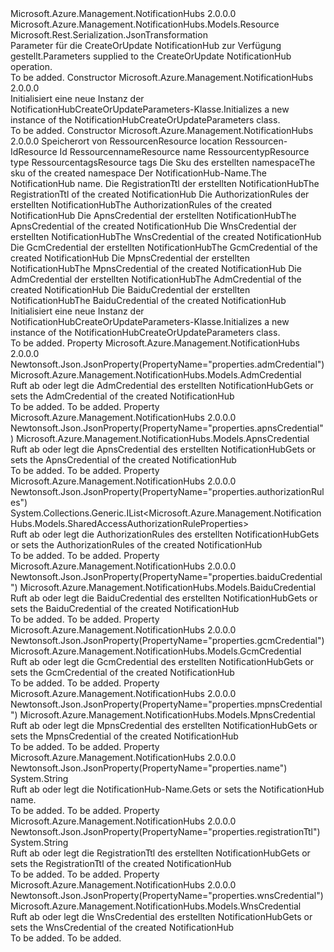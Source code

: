 <Type Name="NotificationHubCreateOrUpdateParameters" FullName="Microsoft.Azure.Management.NotificationHubs.Models.NotificationHubCreateOrUpdateParameters">
  <TypeSignature Language="C#" Value="public class NotificationHubCreateOrUpdateParameters : Microsoft.Azure.Management.NotificationHubs.Models.Resource" />
  <TypeSignature Language="ILAsm" Value=".class public auto ansi beforefieldinit NotificationHubCreateOrUpdateParameters extends Microsoft.Azure.Management.NotificationHubs.Models.Resource" />
  <TypeSignature Language="DocId" Value="T:Microsoft.Azure.Management.NotificationHubs.Models.NotificationHubCreateOrUpdateParameters" />
  <TypeSignature Language="VB.NET" Value="Public Class NotificationHubCreateOrUpdateParameters&#xA;Inherits Resource" />
  <TypeSignature Language="F#" Value="type NotificationHubCreateOrUpdateParameters = class&#xA;    inherit Resource" />
  <AssemblyInfo>
    <AssemblyName>Microsoft.Azure.Management.NotificationHubs</AssemblyName>
    <AssemblyVersion>2.0.0.0</AssemblyVersion>
  </AssemblyInfo>
  <Base>
    <BaseTypeName>Microsoft.Azure.Management.NotificationHubs.Models.Resource</BaseTypeName>
  </Base>
  <Interfaces />
  <Attributes>
    <Attribute>
      <AttributeName>Microsoft.Rest.Serialization.JsonTransformation</AttributeName>
    </Attribute>
  </Attributes>
  <Docs>
    <summary>
            <span data-ttu-id="f4833-101">Parameter für die CreateOrUpdate NotificationHub zur Verfügung gestellt.</span><span class="sxs-lookup"><span data-stu-id="f4833-101">Parameters supplied to the CreateOrUpdate NotificationHub operation.</span></span>
            </summary>
    <remarks>To be added.</remarks>
  </Docs>
  <Members>
    <Member MemberName=".ctor">
      <MemberSignature Language="C#" Value="public NotificationHubCreateOrUpdateParameters ();" />
      <MemberSignature Language="ILAsm" Value=".method public hidebysig specialname rtspecialname instance void .ctor() cil managed" />
      <MemberSignature Language="DocId" Value="M:Microsoft.Azure.Management.NotificationHubs.Models.NotificationHubCreateOrUpdateParameters.#ctor" />
      <MemberSignature Language="VB.NET" Value="Public Sub New ()" />
      <MemberType>Constructor</MemberType>
      <AssemblyInfo>
        <AssemblyName>Microsoft.Azure.Management.NotificationHubs</AssemblyName>
        <AssemblyVersion>2.0.0.0</AssemblyVersion>
      </AssemblyInfo>
      <Parameters />
      <Docs>
        <summary>
            <span data-ttu-id="f4833-102">Initialisiert eine neue Instanz der NotificationHubCreateOrUpdateParameters-Klasse.</span><span class="sxs-lookup"><span data-stu-id="f4833-102">Initializes a new instance of the NotificationHubCreateOrUpdateParameters class.</span></span>
            </summary>
        <remarks>To be added.</remarks>
      </Docs>
    </Member>
    <Member MemberName=".ctor">
      <MemberSignature Language="C#" Value="public NotificationHubCreateOrUpdateParameters (string location, string id = null, string name = null, string type = null, System.Collections.Generic.IDictionary&lt;string,string&gt; tags = null, Microsoft.Azure.Management.NotificationHubs.Models.Sku sku = null, string notificationHubCreateOrUpdateParametersName = null, string registrationTtl = null, System.Collections.Generic.IList&lt;Microsoft.Azure.Management.NotificationHubs.Models.SharedAccessAuthorizationRuleProperties&gt; authorizationRules = null, Microsoft.Azure.Management.NotificationHubs.Models.ApnsCredential apnsCredential = null, Microsoft.Azure.Management.NotificationHubs.Models.WnsCredential wnsCredential = null, Microsoft.Azure.Management.NotificationHubs.Models.GcmCredential gcmCredential = null, Microsoft.Azure.Management.NotificationHubs.Models.MpnsCredential mpnsCredential = null, Microsoft.Azure.Management.NotificationHubs.Models.AdmCredential admCredential = null, Microsoft.Azure.Management.NotificationHubs.Models.BaiduCredential baiduCredential = null);" />
      <MemberSignature Language="ILAsm" Value=".method public hidebysig specialname rtspecialname instance void .ctor(string location, string id, string name, string type, class System.Collections.Generic.IDictionary`2&lt;string, string&gt; tags, class Microsoft.Azure.Management.NotificationHubs.Models.Sku sku, string notificationHubCreateOrUpdateParametersName, string registrationTtl, class System.Collections.Generic.IList`1&lt;class Microsoft.Azure.Management.NotificationHubs.Models.SharedAccessAuthorizationRuleProperties&gt; authorizationRules, class Microsoft.Azure.Management.NotificationHubs.Models.ApnsCredential apnsCredential, class Microsoft.Azure.Management.NotificationHubs.Models.WnsCredential wnsCredential, class Microsoft.Azure.Management.NotificationHubs.Models.GcmCredential gcmCredential, class Microsoft.Azure.Management.NotificationHubs.Models.MpnsCredential mpnsCredential, class Microsoft.Azure.Management.NotificationHubs.Models.AdmCredential admCredential, class Microsoft.Azure.Management.NotificationHubs.Models.BaiduCredential baiduCredential) cil managed" />
      <MemberSignature Language="DocId" Value="M:Microsoft.Azure.Management.NotificationHubs.Models.NotificationHubCreateOrUpdateParameters.#ctor(System.String,System.String,System.String,System.String,System.Collections.Generic.IDictionary{System.String,System.String},Microsoft.Azure.Management.NotificationHubs.Models.Sku,System.String,System.String,System.Collections.Generic.IList{Microsoft.Azure.Management.NotificationHubs.Models.SharedAccessAuthorizationRuleProperties},Microsoft.Azure.Management.NotificationHubs.Models.ApnsCredential,Microsoft.Azure.Management.NotificationHubs.Models.WnsCredential,Microsoft.Azure.Management.NotificationHubs.Models.GcmCredential,Microsoft.Azure.Management.NotificationHubs.Models.MpnsCredential,Microsoft.Azure.Management.NotificationHubs.Models.AdmCredential,Microsoft.Azure.Management.NotificationHubs.Models.BaiduCredential)" />
      <MemberSignature Language="F#" Value="new Microsoft.Azure.Management.NotificationHubs.Models.NotificationHubCreateOrUpdateParameters : string * string * string * string * System.Collections.Generic.IDictionary&lt;string, string&gt; * Microsoft.Azure.Management.NotificationHubs.Models.Sku * string * string * System.Collections.Generic.IList&lt;Microsoft.Azure.Management.NotificationHubs.Models.SharedAccessAuthorizationRuleProperties&gt; * Microsoft.Azure.Management.NotificationHubs.Models.ApnsCredential * Microsoft.Azure.Management.NotificationHubs.Models.WnsCredential * Microsoft.Azure.Management.NotificationHubs.Models.GcmCredential * Microsoft.Azure.Management.NotificationHubs.Models.MpnsCredential * Microsoft.Azure.Management.NotificationHubs.Models.AdmCredential * Microsoft.Azure.Management.NotificationHubs.Models.BaiduCredential -&gt; Microsoft.Azure.Management.NotificationHubs.Models.NotificationHubCreateOrUpdateParameters" Usage="new Microsoft.Azure.Management.NotificationHubs.Models.NotificationHubCreateOrUpdateParameters (location, id, name, type, tags, sku, notificationHubCreateOrUpdateParametersName, registrationTtl, authorizationRules, apnsCredential, wnsCredential, gcmCredential, mpnsCredential, admCredential, baiduCredential)" />
      <MemberType>Constructor</MemberType>
      <AssemblyInfo>
        <AssemblyName>Microsoft.Azure.Management.NotificationHubs</AssemblyName>
        <AssemblyVersion>2.0.0.0</AssemblyVersion>
      </AssemblyInfo>
      <Parameters>
        <Parameter Name="location" Type="System.String" />
        <Parameter Name="id" Type="System.String" />
        <Parameter Name="name" Type="System.String" />
        <Parameter Name="type" Type="System.String" />
        <Parameter Name="tags" Type="System.Collections.Generic.IDictionary&lt;System.String,System.String&gt;" />
        <Parameter Name="sku" Type="Microsoft.Azure.Management.NotificationHubs.Models.Sku" />
        <Parameter Name="notificationHubCreateOrUpdateParametersName" Type="System.String" />
        <Parameter Name="registrationTtl" Type="System.String" />
        <Parameter Name="authorizationRules" Type="System.Collections.Generic.IList&lt;Microsoft.Azure.Management.NotificationHubs.Models.SharedAccessAuthorizationRuleProperties&gt;" />
        <Parameter Name="apnsCredential" Type="Microsoft.Azure.Management.NotificationHubs.Models.ApnsCredential" />
        <Parameter Name="wnsCredential" Type="Microsoft.Azure.Management.NotificationHubs.Models.WnsCredential" />
        <Parameter Name="gcmCredential" Type="Microsoft.Azure.Management.NotificationHubs.Models.GcmCredential" />
        <Parameter Name="mpnsCredential" Type="Microsoft.Azure.Management.NotificationHubs.Models.MpnsCredential" />
        <Parameter Name="admCredential" Type="Microsoft.Azure.Management.NotificationHubs.Models.AdmCredential" />
        <Parameter Name="baiduCredential" Type="Microsoft.Azure.Management.NotificationHubs.Models.BaiduCredential" />
      </Parameters>
      <Docs>
        <param name="location"><span data-ttu-id="f4833-103">Speicherort von Ressourcen</span><span class="sxs-lookup"><span data-stu-id="f4833-103">Resource location</span></span></param>
        <param name="id"><span data-ttu-id="f4833-104">Ressourcen-Id</span><span class="sxs-lookup"><span data-stu-id="f4833-104">Resource Id</span></span></param>
        <param name="name"><span data-ttu-id="f4833-105">Ressourcenname</span><span class="sxs-lookup"><span data-stu-id="f4833-105">Resource name</span></span></param>
        <param name="type"><span data-ttu-id="f4833-106">Ressourcentyp</span><span class="sxs-lookup"><span data-stu-id="f4833-106">Resource type</span></span></param>
        <param name="tags"><span data-ttu-id="f4833-107">Ressourcentags</span><span class="sxs-lookup"><span data-stu-id="f4833-107">Resource tags</span></span></param>
        <param name="sku"><span data-ttu-id="f4833-108">Die Sku des erstellten namespace</span><span class="sxs-lookup"><span data-stu-id="f4833-108">The sku of the created namespace</span></span></param>
        <param name="notificationHubCreateOrUpdateParametersName"><span data-ttu-id="f4833-109">Der NotificationHub-Name.</span><span class="sxs-lookup"><span data-stu-id="f4833-109">The NotificationHub name.</span></span></param>
        <param name="registrationTtl"><span data-ttu-id="f4833-110">Die RegistrationTtl der erstellten NotificationHub</span><span class="sxs-lookup"><span data-stu-id="f4833-110">The RegistrationTtl of the created NotificationHub</span></span></param>
        <param name="authorizationRules"><span data-ttu-id="f4833-111">Die AuthorizationRules der erstellten NotificationHub</span><span class="sxs-lookup"><span data-stu-id="f4833-111">The AuthorizationRules of the created NotificationHub</span></span></param>
        <param name="apnsCredential"><span data-ttu-id="f4833-112">Die ApnsCredential der erstellten NotificationHub</span><span class="sxs-lookup"><span data-stu-id="f4833-112">The ApnsCredential of the created NotificationHub</span></span></param>
        <param name="wnsCredential"><span data-ttu-id="f4833-113">Die WnsCredential der erstellten NotificationHub</span><span class="sxs-lookup"><span data-stu-id="f4833-113">The WnsCredential of the created NotificationHub</span></span></param>
        <param name="gcmCredential"><span data-ttu-id="f4833-114">Die GcmCredential der erstellten NotificationHub</span><span class="sxs-lookup"><span data-stu-id="f4833-114">The GcmCredential of the created NotificationHub</span></span></param>
        <param name="mpnsCredential"><span data-ttu-id="f4833-115">Die MpnsCredential der erstellten NotificationHub</span><span class="sxs-lookup"><span data-stu-id="f4833-115">The MpnsCredential of the created NotificationHub</span></span></param>
        <param name="admCredential"><span data-ttu-id="f4833-116">Die AdmCredential der erstellten NotificationHub</span><span class="sxs-lookup"><span data-stu-id="f4833-116">The AdmCredential of the created NotificationHub</span></span></param>
        <param name="baiduCredential"><span data-ttu-id="f4833-117">Die BaiduCredential der erstellten NotificationHub</span><span class="sxs-lookup"><span data-stu-id="f4833-117">The BaiduCredential of the created NotificationHub</span></span></param>
        <summary>
            <span data-ttu-id="f4833-118">Initialisiert eine neue Instanz der NotificationHubCreateOrUpdateParameters-Klasse.</span><span class="sxs-lookup"><span data-stu-id="f4833-118">Initializes a new instance of the NotificationHubCreateOrUpdateParameters class.</span></span>
            </summary>
        <remarks>To be added.</remarks>
      </Docs>
    </Member>
    <Member MemberName="AdmCredential">
      <MemberSignature Language="C#" Value="public Microsoft.Azure.Management.NotificationHubs.Models.AdmCredential AdmCredential { get; set; }" />
      <MemberSignature Language="ILAsm" Value=".property instance class Microsoft.Azure.Management.NotificationHubs.Models.AdmCredential AdmCredential" />
      <MemberSignature Language="DocId" Value="P:Microsoft.Azure.Management.NotificationHubs.Models.NotificationHubCreateOrUpdateParameters.AdmCredential" />
      <MemberSignature Language="VB.NET" Value="Public Property AdmCredential As AdmCredential" />
      <MemberSignature Language="F#" Value="member this.AdmCredential : Microsoft.Azure.Management.NotificationHubs.Models.AdmCredential with get, set" Usage="Microsoft.Azure.Management.NotificationHubs.Models.NotificationHubCreateOrUpdateParameters.AdmCredential" />
      <MemberType>Property</MemberType>
      <AssemblyInfo>
        <AssemblyName>Microsoft.Azure.Management.NotificationHubs</AssemblyName>
        <AssemblyVersion>2.0.0.0</AssemblyVersion>
      </AssemblyInfo>
      <Attributes>
        <Attribute>
          <AttributeName>Newtonsoft.Json.JsonProperty(PropertyName="properties.admCredential")</AttributeName>
        </Attribute>
      </Attributes>
      <ReturnValue>
        <ReturnType>Microsoft.Azure.Management.NotificationHubs.Models.AdmCredential</ReturnType>
      </ReturnValue>
      <Docs>
        <summary>
            <span data-ttu-id="f4833-119">Ruft ab oder legt die AdmCredential des erstellten NotificationHub</span><span class="sxs-lookup"><span data-stu-id="f4833-119">Gets or sets the AdmCredential of the created NotificationHub</span></span>
            </summary>
        <value>To be added.</value>
        <remarks>To be added.</remarks>
      </Docs>
    </Member>
    <Member MemberName="ApnsCredential">
      <MemberSignature Language="C#" Value="public Microsoft.Azure.Management.NotificationHubs.Models.ApnsCredential ApnsCredential { get; set; }" />
      <MemberSignature Language="ILAsm" Value=".property instance class Microsoft.Azure.Management.NotificationHubs.Models.ApnsCredential ApnsCredential" />
      <MemberSignature Language="DocId" Value="P:Microsoft.Azure.Management.NotificationHubs.Models.NotificationHubCreateOrUpdateParameters.ApnsCredential" />
      <MemberSignature Language="VB.NET" Value="Public Property ApnsCredential As ApnsCredential" />
      <MemberSignature Language="F#" Value="member this.ApnsCredential : Microsoft.Azure.Management.NotificationHubs.Models.ApnsCredential with get, set" Usage="Microsoft.Azure.Management.NotificationHubs.Models.NotificationHubCreateOrUpdateParameters.ApnsCredential" />
      <MemberType>Property</MemberType>
      <AssemblyInfo>
        <AssemblyName>Microsoft.Azure.Management.NotificationHubs</AssemblyName>
        <AssemblyVersion>2.0.0.0</AssemblyVersion>
      </AssemblyInfo>
      <Attributes>
        <Attribute>
          <AttributeName>Newtonsoft.Json.JsonProperty(PropertyName="properties.apnsCredential")</AttributeName>
        </Attribute>
      </Attributes>
      <ReturnValue>
        <ReturnType>Microsoft.Azure.Management.NotificationHubs.Models.ApnsCredential</ReturnType>
      </ReturnValue>
      <Docs>
        <summary>
            <span data-ttu-id="f4833-120">Ruft ab oder legt die ApnsCredential des erstellten NotificationHub</span><span class="sxs-lookup"><span data-stu-id="f4833-120">Gets or sets the ApnsCredential of the created NotificationHub</span></span>
            </summary>
        <value>To be added.</value>
        <remarks>To be added.</remarks>
      </Docs>
    </Member>
    <Member MemberName="AuthorizationRules">
      <MemberSignature Language="C#" Value="public System.Collections.Generic.IList&lt;Microsoft.Azure.Management.NotificationHubs.Models.SharedAccessAuthorizationRuleProperties&gt; AuthorizationRules { get; set; }" />
      <MemberSignature Language="ILAsm" Value=".property instance class System.Collections.Generic.IList`1&lt;class Microsoft.Azure.Management.NotificationHubs.Models.SharedAccessAuthorizationRuleProperties&gt; AuthorizationRules" />
      <MemberSignature Language="DocId" Value="P:Microsoft.Azure.Management.NotificationHubs.Models.NotificationHubCreateOrUpdateParameters.AuthorizationRules" />
      <MemberSignature Language="VB.NET" Value="Public Property AuthorizationRules As IList(Of SharedAccessAuthorizationRuleProperties)" />
      <MemberSignature Language="F#" Value="member this.AuthorizationRules : System.Collections.Generic.IList&lt;Microsoft.Azure.Management.NotificationHubs.Models.SharedAccessAuthorizationRuleProperties&gt; with get, set" Usage="Microsoft.Azure.Management.NotificationHubs.Models.NotificationHubCreateOrUpdateParameters.AuthorizationRules" />
      <MemberType>Property</MemberType>
      <AssemblyInfo>
        <AssemblyName>Microsoft.Azure.Management.NotificationHubs</AssemblyName>
        <AssemblyVersion>2.0.0.0</AssemblyVersion>
      </AssemblyInfo>
      <Attributes>
        <Attribute>
          <AttributeName>Newtonsoft.Json.JsonProperty(PropertyName="properties.authorizationRules")</AttributeName>
        </Attribute>
      </Attributes>
      <ReturnValue>
        <ReturnType>System.Collections.Generic.IList&lt;Microsoft.Azure.Management.NotificationHubs.Models.SharedAccessAuthorizationRuleProperties&gt;</ReturnType>
      </ReturnValue>
      <Docs>
        <summary>
            <span data-ttu-id="f4833-121">Ruft ab oder legt die AuthorizationRules des erstellten NotificationHub</span><span class="sxs-lookup"><span data-stu-id="f4833-121">Gets or sets the AuthorizationRules of the created NotificationHub</span></span>
            </summary>
        <value>To be added.</value>
        <remarks>To be added.</remarks>
      </Docs>
    </Member>
    <Member MemberName="BaiduCredential">
      <MemberSignature Language="C#" Value="public Microsoft.Azure.Management.NotificationHubs.Models.BaiduCredential BaiduCredential { get; set; }" />
      <MemberSignature Language="ILAsm" Value=".property instance class Microsoft.Azure.Management.NotificationHubs.Models.BaiduCredential BaiduCredential" />
      <MemberSignature Language="DocId" Value="P:Microsoft.Azure.Management.NotificationHubs.Models.NotificationHubCreateOrUpdateParameters.BaiduCredential" />
      <MemberSignature Language="VB.NET" Value="Public Property BaiduCredential As BaiduCredential" />
      <MemberSignature Language="F#" Value="member this.BaiduCredential : Microsoft.Azure.Management.NotificationHubs.Models.BaiduCredential with get, set" Usage="Microsoft.Azure.Management.NotificationHubs.Models.NotificationHubCreateOrUpdateParameters.BaiduCredential" />
      <MemberType>Property</MemberType>
      <AssemblyInfo>
        <AssemblyName>Microsoft.Azure.Management.NotificationHubs</AssemblyName>
        <AssemblyVersion>2.0.0.0</AssemblyVersion>
      </AssemblyInfo>
      <Attributes>
        <Attribute>
          <AttributeName>Newtonsoft.Json.JsonProperty(PropertyName="properties.baiduCredential")</AttributeName>
        </Attribute>
      </Attributes>
      <ReturnValue>
        <ReturnType>Microsoft.Azure.Management.NotificationHubs.Models.BaiduCredential</ReturnType>
      </ReturnValue>
      <Docs>
        <summary>
            <span data-ttu-id="f4833-122">Ruft ab oder legt die BaiduCredential des erstellten NotificationHub</span><span class="sxs-lookup"><span data-stu-id="f4833-122">Gets or sets the BaiduCredential of the created NotificationHub</span></span>
            </summary>
        <value>To be added.</value>
        <remarks>To be added.</remarks>
      </Docs>
    </Member>
    <Member MemberName="GcmCredential">
      <MemberSignature Language="C#" Value="public Microsoft.Azure.Management.NotificationHubs.Models.GcmCredential GcmCredential { get; set; }" />
      <MemberSignature Language="ILAsm" Value=".property instance class Microsoft.Azure.Management.NotificationHubs.Models.GcmCredential GcmCredential" />
      <MemberSignature Language="DocId" Value="P:Microsoft.Azure.Management.NotificationHubs.Models.NotificationHubCreateOrUpdateParameters.GcmCredential" />
      <MemberSignature Language="VB.NET" Value="Public Property GcmCredential As GcmCredential" />
      <MemberSignature Language="F#" Value="member this.GcmCredential : Microsoft.Azure.Management.NotificationHubs.Models.GcmCredential with get, set" Usage="Microsoft.Azure.Management.NotificationHubs.Models.NotificationHubCreateOrUpdateParameters.GcmCredential" />
      <MemberType>Property</MemberType>
      <AssemblyInfo>
        <AssemblyName>Microsoft.Azure.Management.NotificationHubs</AssemblyName>
        <AssemblyVersion>2.0.0.0</AssemblyVersion>
      </AssemblyInfo>
      <Attributes>
        <Attribute>
          <AttributeName>Newtonsoft.Json.JsonProperty(PropertyName="properties.gcmCredential")</AttributeName>
        </Attribute>
      </Attributes>
      <ReturnValue>
        <ReturnType>Microsoft.Azure.Management.NotificationHubs.Models.GcmCredential</ReturnType>
      </ReturnValue>
      <Docs>
        <summary>
            <span data-ttu-id="f4833-123">Ruft ab oder legt die GcmCredential des erstellten NotificationHub</span><span class="sxs-lookup"><span data-stu-id="f4833-123">Gets or sets the GcmCredential of the created NotificationHub</span></span>
            </summary>
        <value>To be added.</value>
        <remarks>To be added.</remarks>
      </Docs>
    </Member>
    <Member MemberName="MpnsCredential">
      <MemberSignature Language="C#" Value="public Microsoft.Azure.Management.NotificationHubs.Models.MpnsCredential MpnsCredential { get; set; }" />
      <MemberSignature Language="ILAsm" Value=".property instance class Microsoft.Azure.Management.NotificationHubs.Models.MpnsCredential MpnsCredential" />
      <MemberSignature Language="DocId" Value="P:Microsoft.Azure.Management.NotificationHubs.Models.NotificationHubCreateOrUpdateParameters.MpnsCredential" />
      <MemberSignature Language="VB.NET" Value="Public Property MpnsCredential As MpnsCredential" />
      <MemberSignature Language="F#" Value="member this.MpnsCredential : Microsoft.Azure.Management.NotificationHubs.Models.MpnsCredential with get, set" Usage="Microsoft.Azure.Management.NotificationHubs.Models.NotificationHubCreateOrUpdateParameters.MpnsCredential" />
      <MemberType>Property</MemberType>
      <AssemblyInfo>
        <AssemblyName>Microsoft.Azure.Management.NotificationHubs</AssemblyName>
        <AssemblyVersion>2.0.0.0</AssemblyVersion>
      </AssemblyInfo>
      <Attributes>
        <Attribute>
          <AttributeName>Newtonsoft.Json.JsonProperty(PropertyName="properties.mpnsCredential")</AttributeName>
        </Attribute>
      </Attributes>
      <ReturnValue>
        <ReturnType>Microsoft.Azure.Management.NotificationHubs.Models.MpnsCredential</ReturnType>
      </ReturnValue>
      <Docs>
        <summary>
            <span data-ttu-id="f4833-124">Ruft ab oder legt die MpnsCredential des erstellten NotificationHub</span><span class="sxs-lookup"><span data-stu-id="f4833-124">Gets or sets the MpnsCredential of the created NotificationHub</span></span>
            </summary>
        <value>To be added.</value>
        <remarks>To be added.</remarks>
      </Docs>
    </Member>
    <Member MemberName="NotificationHubCreateOrUpdateParametersName">
      <MemberSignature Language="C#" Value="public string NotificationHubCreateOrUpdateParametersName { get; set; }" />
      <MemberSignature Language="ILAsm" Value=".property instance string NotificationHubCreateOrUpdateParametersName" />
      <MemberSignature Language="DocId" Value="P:Microsoft.Azure.Management.NotificationHubs.Models.NotificationHubCreateOrUpdateParameters.NotificationHubCreateOrUpdateParametersName" />
      <MemberSignature Language="VB.NET" Value="Public Property NotificationHubCreateOrUpdateParametersName As String" />
      <MemberSignature Language="F#" Value="member this.NotificationHubCreateOrUpdateParametersName : string with get, set" Usage="Microsoft.Azure.Management.NotificationHubs.Models.NotificationHubCreateOrUpdateParameters.NotificationHubCreateOrUpdateParametersName" />
      <MemberType>Property</MemberType>
      <AssemblyInfo>
        <AssemblyName>Microsoft.Azure.Management.NotificationHubs</AssemblyName>
        <AssemblyVersion>2.0.0.0</AssemblyVersion>
      </AssemblyInfo>
      <Attributes>
        <Attribute>
          <AttributeName>Newtonsoft.Json.JsonProperty(PropertyName="properties.name")</AttributeName>
        </Attribute>
      </Attributes>
      <ReturnValue>
        <ReturnType>System.String</ReturnType>
      </ReturnValue>
      <Docs>
        <summary>
            <span data-ttu-id="f4833-125">Ruft ab oder legt die NotificationHub-Name.</span><span class="sxs-lookup"><span data-stu-id="f4833-125">Gets or sets the NotificationHub name.</span></span>
            </summary>
        <value>To be added.</value>
        <remarks>To be added.</remarks>
      </Docs>
    </Member>
    <Member MemberName="RegistrationTtl">
      <MemberSignature Language="C#" Value="public string RegistrationTtl { get; set; }" />
      <MemberSignature Language="ILAsm" Value=".property instance string RegistrationTtl" />
      <MemberSignature Language="DocId" Value="P:Microsoft.Azure.Management.NotificationHubs.Models.NotificationHubCreateOrUpdateParameters.RegistrationTtl" />
      <MemberSignature Language="VB.NET" Value="Public Property RegistrationTtl As String" />
      <MemberSignature Language="F#" Value="member this.RegistrationTtl : string with get, set" Usage="Microsoft.Azure.Management.NotificationHubs.Models.NotificationHubCreateOrUpdateParameters.RegistrationTtl" />
      <MemberType>Property</MemberType>
      <AssemblyInfo>
        <AssemblyName>Microsoft.Azure.Management.NotificationHubs</AssemblyName>
        <AssemblyVersion>2.0.0.0</AssemblyVersion>
      </AssemblyInfo>
      <Attributes>
        <Attribute>
          <AttributeName>Newtonsoft.Json.JsonProperty(PropertyName="properties.registrationTtl")</AttributeName>
        </Attribute>
      </Attributes>
      <ReturnValue>
        <ReturnType>System.String</ReturnType>
      </ReturnValue>
      <Docs>
        <summary>
            <span data-ttu-id="f4833-126">Ruft ab oder legt die RegistrationTtl des erstellten NotificationHub</span><span class="sxs-lookup"><span data-stu-id="f4833-126">Gets or sets the RegistrationTtl of the created NotificationHub</span></span>
            </summary>
        <value>To be added.</value>
        <remarks>To be added.</remarks>
      </Docs>
    </Member>
    <Member MemberName="WnsCredential">
      <MemberSignature Language="C#" Value="public Microsoft.Azure.Management.NotificationHubs.Models.WnsCredential WnsCredential { get; set; }" />
      <MemberSignature Language="ILAsm" Value=".property instance class Microsoft.Azure.Management.NotificationHubs.Models.WnsCredential WnsCredential" />
      <MemberSignature Language="DocId" Value="P:Microsoft.Azure.Management.NotificationHubs.Models.NotificationHubCreateOrUpdateParameters.WnsCredential" />
      <MemberSignature Language="VB.NET" Value="Public Property WnsCredential As WnsCredential" />
      <MemberSignature Language="F#" Value="member this.WnsCredential : Microsoft.Azure.Management.NotificationHubs.Models.WnsCredential with get, set" Usage="Microsoft.Azure.Management.NotificationHubs.Models.NotificationHubCreateOrUpdateParameters.WnsCredential" />
      <MemberType>Property</MemberType>
      <AssemblyInfo>
        <AssemblyName>Microsoft.Azure.Management.NotificationHubs</AssemblyName>
        <AssemblyVersion>2.0.0.0</AssemblyVersion>
      </AssemblyInfo>
      <Attributes>
        <Attribute>
          <AttributeName>Newtonsoft.Json.JsonProperty(PropertyName="properties.wnsCredential")</AttributeName>
        </Attribute>
      </Attributes>
      <ReturnValue>
        <ReturnType>Microsoft.Azure.Management.NotificationHubs.Models.WnsCredential</ReturnType>
      </ReturnValue>
      <Docs>
        <summary>
            <span data-ttu-id="f4833-127">Ruft ab oder legt die WnsCredential des erstellten NotificationHub</span><span class="sxs-lookup"><span data-stu-id="f4833-127">Gets or sets the WnsCredential of the created NotificationHub</span></span>
            </summary>
        <value>To be added.</value>
        <remarks>To be added.</remarks>
      </Docs>
    </Member>
  </Members>
</Type>